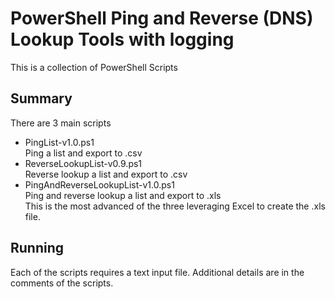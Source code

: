 PowerShell Ping and Reverse (DNS) Lookup Tools with logging
===========================================

This is a collection of PowerShell Scripts

## Summary ##

There are 3 main scripts

* PingList-v1.0.ps1  
	Ping a list and export to .csv
* ReverseLookupList-v0.9.ps1  
	Reverse lookup a list and export to .csv
* PingAndReverseLookupList-v1.0.ps1  
	Ping and reverse lookup a list and export to .xls  
	This is the most advanced of the three leveraging Excel to create the .xls file.

## Running ##

Each of the scripts requires a text input file. Additional details are in the comments of the scripts.